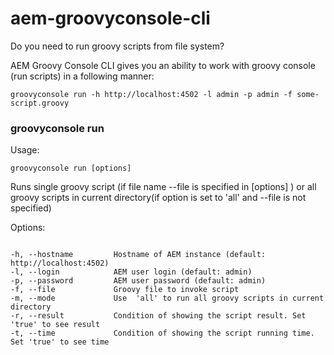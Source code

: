 # aem-groovyconsole-cli
Do you need to run groovy scripts from file system?

AEM Groovy Console CLI gives you an ability to work with groovy console (run scripts) in a following manner:

<pre><code>groovyconsole run -h http://localhost:4502 -l admin -p admin -f some-script.groovy</code></pre>

### groovyconsole run

Usage: <pre><code>groovyconsole run [options]</code></pre>

Runs single groovy script (if file name --file is specified in [options] ) or all groovy scripts in current directory(if option <mode> is set to 'all' and --file is not specified)

Options:

<pre><code>
-h, --hostname  <hostname>       Hostname of AEM instance (default: http://localhost:4502)
-l, --login  <login>          AEM user login (default: admin)
-p, --password  <password>       AEM user password (default: admin)
-f, --file  <file>           Groovy file to invoke script
-m, --mode  <mode>           Use  'all' to run all groovy scripts in current directory
-r, --result  <result>         Condition of showing the script result. Set 'true' to see result
-t, --time  <time>           Condition of showing the script running time. Set 'true' to see time
</code></pre>

